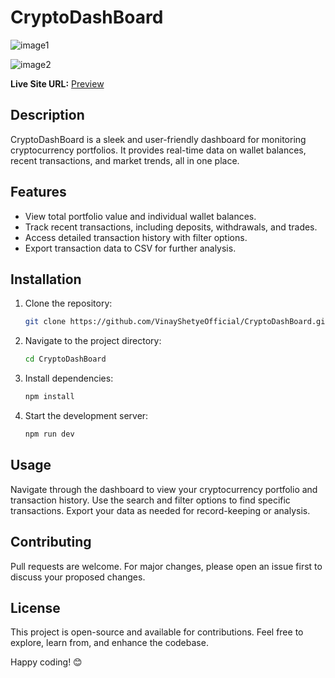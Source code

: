 # CryptoDashBoard
![image1](https://github.com/user-attachments/assets/8e481d35-bfd3-4535-b713-5aeb446678f4)            
                  
![image2](https://github.com/user-attachments/assets/2d6a9ed3-03cd-48a5-9aff-99d3f871a88d)        
  
   
**Live Site URL:** [Preview](https://66a851dfc3a7bcc679e5f76c--super-lollipop-0c695b.netlify.app/)  

## Description   
CryptoDashBoard is a sleek and user-friendly dashboard for monitoring cryptocurrency portfolios. It provides real-time data on wallet balances, recent transactions, and market trends, all in one place.

## Features
- View total portfolio value and individual wallet balances.
- Track recent transactions, including deposits, withdrawals, and trades.
- Access detailed transaction history with filter options.
- Export transaction data to CSV for further analysis.

## Installation
1. Clone the repository:
    ```bash
    git clone https://github.com/VinayShetyeOfficial/CryptoDashBoard.git
    ```
2. Navigate to the project directory:
    ```bash
    cd CryptoDashBoard
    ```
3. Install dependencies:
    ```bash
    npm install
    ```
4. Start the development server:
    ```bash
    npm run dev
    ```

## Usage
Navigate through the dashboard to view your cryptocurrency portfolio and transaction history. Use the search and filter options to find specific transactions. Export your data as needed for record-keeping or analysis.

## Contributing
Pull requests are welcome. For major changes, please open an issue first to discuss your proposed changes.

## License
This project is open-source and available for contributions. Feel free to explore, learn from, and enhance the codebase.

Happy coding! 😊

